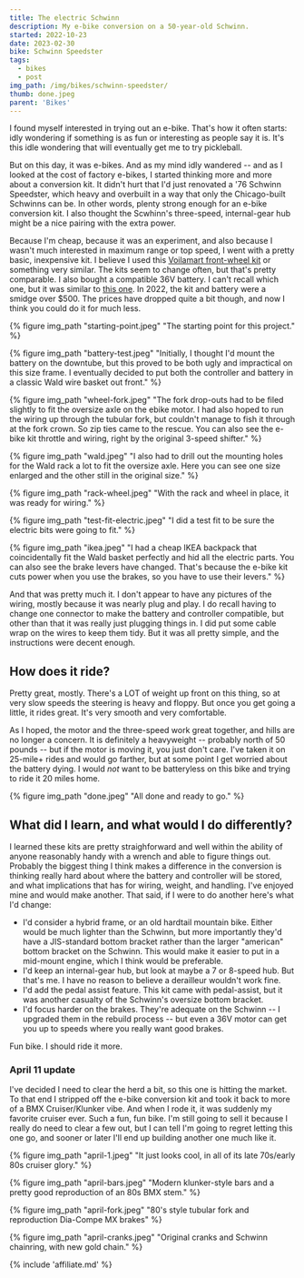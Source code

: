 ```yaml
---
title: The electric Schwinn
description: My e-bike conversion on a 50-year-old Schwinn.
started: 2022-10-23
date: 2023-02-30
bike: Schwinn Speedster
tags:
  - bikes
  - post
img_path: /img/bikes/schwinn-speedster/
thumb: done.jpeg
parent: 'Bikes'
---
```


I found myself interested in trying out an e-bike. That's how it often starts: idly wondering if something is as fun or interesting as people say it is. It's this idle wondering that will eventually get me to try pickleball.

But on this day, it was e-bikes. And as my mind idly wandered -- and as I looked at the cost of factory e-bikes, I started thinking more and more about a conversion kit. It didn't hurt that I'd just renovated a '76 Schwinn Speedster, which heavy and overbuilt in a way that only the Chicago-built Schwinns can be. In other words, plenty strong enough for an e-bike conversion kit. I also thought the Scwhinn's three-speed, internal-gear hub might be a nice pairing with the extra power.

Because I'm cheap, because it was an experiment, and also because I wasn't much interested in maximum range or top speed, I went with a pretty basic, inexpensive kit. I believe I used this [Voilamart front-wheel kit](https://amzn.to/3Smr0Kp) or something very similar. The kits seem to change often, but that's pretty comparable. I also bought a compatible 36V battery. I can't recall which one, but it was similar to [this one](https://amzn.to/3SoMhTI). In 2022, the kit and battery were a smidge over $500. The prices have dropped quite a bit though, and now I think you could do it for much less.

  {% figure img_path "starting-point.jpeg" "The starting point for this project." %}

  {% figure img_path "battery-test.jpeg" "Initially, I thought I'd mount the battery on the downtube, but this proved to be both ugly and impractical on this size frame. I eventually decided to put both the controller and battery in a classic Wald wire basket out front." %}

  {% figure img_path "wheel-fork.jpeg" "The fork drop-outs had to be filed slightly to fit the oversize axle on the ebike motor. I had also hoped to run the wiring up through the tubular fork, but couldn't manage to fish it through at the fork crown. So zip ties came to the rescue. You can also see the e-bike kit throttle and wiring, right by the original 3-speed shifter." %}

  {% figure img_path "wald.jpeg" "I also had to drill out the mounting holes for the Wald rack a lot to fit the oversize axle. Here you can see one size enlarged and the other still in the original size." %}

  {% figure img_path "rack-wheel.jpeg" "With the rack and wheel in place, it was ready for wiring." %}

  {% figure img_path "test-fit-electric.jpeg" "I did a test fit to be sure the electric bits were going to fit." %}

  {% figure img_path "ikea.jpeg" "I had a cheap IKEA backpack that coincidentally fit the Wald basket perfectly and hid all the electric parts. You can also see the brake levers have changed. That's because the e-bike kit cuts power when you use the brakes, so you have to use their levers." %}

And that was pretty much it. I don't appear to have any pictures of the wiring, mostly because it was nearly plug and play. I do recall having to change one connector to make the battery and controller compatible, but other than that it was really just plugging things in. I did put some cable wrap on the wires to keep them tidy. But it was all pretty simple, and the instructions were decent enough.

## How does it ride?
Pretty great, mostly. There's a LOT of weight up front on this thing, so at very slow speeds the steering is heavy and floppy. But once you get going a little, it rides great. It's very smooth and very comfortable. 

As I hoped, the motor and the three-speed work great together, and hills are no longer a concern. It is definitely a heavyweight -- probably north of 50 pounds -- but if the motor is moving it, you just don't care. I've taken it on 25-mile+ rides and would go farther, but at some point I get worried about the battery dying. I would _not_ want to be batteryless on this bike and trying to ride it 20 miles home.

  {% figure img_path "done.jpeg" "All done and ready to go." %}

## What did I learn, and what would I do differently?
I learned these kits are pretty straighforward and well within the ability of anyone reasonably handy with a wrench and able to figure things out. Probably the biggest thing I think makes a difference in the conversion is thinking really hard about where the battery and controller will be stored, and what implications that has for wiring, weight, and handling. I've enjoyed mine and would make another. That said, if I were to do another here's what I'd change:

- I'd consider a hybrid frame, or an old hardtail mountain bike. Either would be much lighter than the Schwinn, but more importantly they'd have a JIS-standard bottom bracket rather than the larger "american" bottom bracket on the Schwinn. This would make it easier to put in a mid-mount engine, which I think would be preferable.
- I'd keep an internal-gear hub, but look at maybe a 7 or 8-speed hub. But that's me. I have no reason to believe a derailleur wouldn't work fine.
- I'd add the pedal assist feature. This kit came with pedal-assist, but it was another casualty of the Schwinn's oversize bottom bracket.
- I'd focus harder on the brakes. They're adequate on the Schwinn -- I upgraded them in the rebuild process -- but even a 36V motor can get you up to speeds where you really want good brakes.

Fun bike. I should ride it more.

### April 11 update

I've decided I need to clear the herd a bit, so this one is hitting the market. To that end I stripped off the e-bike conversion kit and took it back to more of a BMX Cruiser/Klunker vibe. And when I rode it, it was suddenly my favorite cruiser ever. Such a fun, fun bike. I'm still going to sell it because I really do need to clear a few out, but I can tell I'm going to regret letting this one go, and sooner or later I'll end up building another one much like it.

  {% figure img_path "april-1.jpeg" "It just looks cool, in all of its late 70s/early 80s cruiser glory." %}

  {% figure img_path "april-bars.jpeg" "Modern klunker-style bars and a pretty good reproduction of an 80s BMX stem." %}

  {% figure img_path "april-fork.jpeg" "80's style tubular fork and reproduction Dia-Compe MX brakes" %}

  {% figure img_path "april-cranks.jpeg" "Original cranks and Schwinn chainring, with new gold chain." %}

{% include 'affiliate.md' %}

